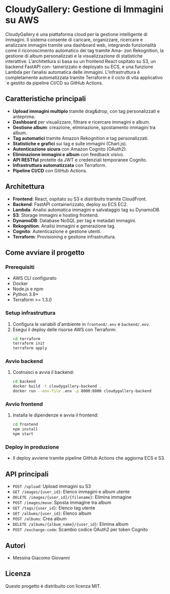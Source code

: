 # CloudyGallery: Gestione di Immagini su AWS

CloudyGallery è una piattaforma cloud per la gestione intelligente di immagini. Il sistema
consente di caricare, organizzare, ricercare e analizzare immagini tramite una dashboard
web, integrando funzionalità come il riconoscimento automatico dei tag tramite Ama-
zon Rekognition, la gestione di album personalizzati e la visualizzazione di statistiche
interattive.
L’architettura si basa su un frontend React ospitato su S3, un backend FastAPI con-
tainerizzato e deployato su ECS, e una funzione Lambda per l’analisi automatica delle
immagini. L’infrastruttura è completamente automatizzata tramite Terraform e il ciclo
di vita applicativo `e gestito da pipeline CI/CD su GitHub Actions.

## Caratteristiche principali
- **Upload immagini multiplo** tramite drag&drop, con tag personalizzati e anteprima.
- **Dashboard** per visualizzare, filtrare e ricercare immagini e album.
- **Gestione album**: creazione, eliminazione, spostamento immagini tra album.
- **Tag automatici** tramite Amazon Rekognition e tag personalizzati.
- **Statistiche e grafici** sui tag e sulle immagini (Chart.js).
- **Autenticazione sicura** con Amazon Cognito (OAuth2).
- **Eliminazione immagini e album** con feedback visivo.
- **API RESTful** protette da JWT e credenziali temporanee Cognito.
- **Infrastruttura automatizzata** con Terraform.
- **Pipeline CI/CD** con GitHub Actions.

## Architettura
- **Frontend**: React, ospitato su S3 e distribuito tramite CloudFront.
- **Backend**: FastAPI containerizzato, deploy su ECS EC2.
- **Lambda**: Analisi automatica immagini e salvataggio tag su DynamoDB.
- **S3**: Storage immagini e hosting frontend.
- **DynamoDB**: Database NoSQL per tag e metadati immagini.
- **Rekognition**: Analisi immagini e generazione tag.
- **Cognito**: Autenticazione e gestione utenti.
- **Terraform**: Provisioning e gestione infrastruttura.

## Come avviare il progetto

### Prerequisiti
- AWS CLI configurato
- Docker
- Node.js e npm
- Python 3.9+
- Terraform >= 1.3.0

### Setup infrastruttura
1. Configura le variabili d'ambiente in `frontend/.env` e `backend/.env`.
2. Esegui il deploy delle risorse AWS con Terraform:
   ```sh
   cd terraform
   terraform init
   terraform apply
   ```

### Avvio backend
1. Costruisci e avvia il backend:
   ```sh
   cd backend
   docker build -t cloudygallery-backend .
   docker run --env-file .env -p 8000:8000 cloudygallery-backend
   ```

### Avvio frontend
1. Installa le dipendenze e avvia il frontend:
   ```sh
   cd frontend
   npm install
   npm start
   ```

### Deploy in produzione
- Il deploy avviene tramite pipeline GitHub Actions che aggiorna ECS e S3.

## API principali
- `POST /upload`: Upload immagini su S3
- `GET /images/{user_id}`: Elenco immagini e album utente
- `DELETE /images/{user_id}/{filename}`: Elimina immagine
- `POST /images/move`: Sposta immagine tra album
- `GET /tags/{user_id}`: Elenco tag utente
- `GET /albums/{user_id}`: Elenco album
- `POST /albums`: Crea album
- `DELETE /albums/{album_name}/{user_id}`: Elimina album
- `POST /exchange-code`: Scambio codice OAuth2 per token Cognito

## Autori
- Messina Giacomo Giovanni

## Licenza
Questo progetto è distribuito con licenza MIT.

